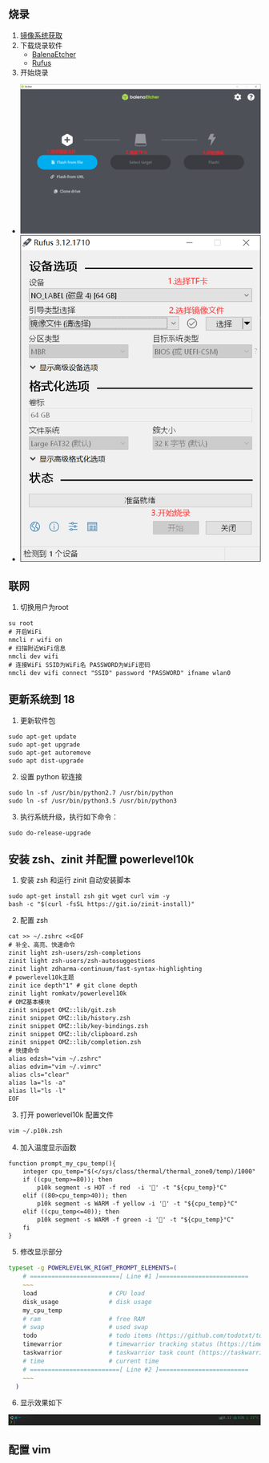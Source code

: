 ## 烧录

1. [镜像系统获取](https://files.seeedstudio.com/wiki/Quantum-Mini-Linux-Dev-Kit/quark-n-21-1-11.zip)
2. 下载烧录软件
   - [BalenaEtcher](https://www.balena.io/etcher/)
   - [Rufus](http://rufus.ie/zh/)
3. 开始烧录

- ![BalenaEtcher](./assets/images/Quark/BalenaEtcher.png)
- ![Rufus](./assets/images/Quark/Rufus.png)

## 联网

1. 切换用户为root

```shell
su root
# 开启WiFi
nmcli r wifi on
# 扫描附近WiFi信息
nmcli dev wifi
# 连接WiFi SSID为WiFi名 PASSWORD为WiFi密码
nmcli dev wifi connect "SSID" password "PASSWORD" ifname wlan0
```



## 更新系统到 18

1. 更新软件包

```shell
sudo apt-get update
sudo apt-get upgrade
sudo apt-get autoremove
sudo apt dist-upgrade
```

2. 设置 python 软连接

```shell
sudo ln -sf /usr/bin/python2.7 /usr/bin/python
sudo ln -sf /usr/bin/python3.5 /usr/bin/python3
```

3. 执行系统升级，执行如下命令：

```shell
sudo do-release-upgrade
```

## 安装 zsh、zinit 并配置 powerlevel10k

1. 安装 zsh 和运行 zinit 自动安装脚本

```shell
sudo apt-get install zsh git wget curl vim -y
bash -c "$(curl -fsSL https://git.io/zinit-install)"
```

2. 配置 zsh

```shell
cat >> ~/.zshrc <<EOF
# 补全、高亮、快速命令
zinit light zsh-users/zsh-completions
zinit light zsh-users/zsh-autosuggestions
zinit light zdharma-continuum/fast-syntax-highlighting
# powerlevel10k主题
zinit ice depth"1" # git clone depth
zinit light romkatv/powerlevel10k
# OMZ基本模块
zinit snippet OMZ::lib/git.zsh
zinit snippet OMZ::lib/history.zsh
zinit snippet OMZ::lib/key-bindings.zsh
zinit snippet OMZ::lib/clipboard.zsh
zinit snippet OMZ::lib/completion.zsh
# 快捷命令
alias edzsh="vim ~/.zshrc"
alias edvim="vim ~/.vimrc"
alias cls="clear"
alias la="ls -a"
alias ll="ls -l"
EOF
```

3. 打开 powerlevel10k 配置文件

```zsh
vim ~/.p10k.zsh
```

4. 加入温度显示函数

```shell
function prompt_my_cpu_temp(){
    integer cpu_temp="$(</sys/class/thermal/thermal_zone0/temp)/1000"
    if ((cpu_temp>=80)); then
        p10k segment -s HOT -f red  -i '' -t "${cpu_temp}°C"
    elif ((80>cpu_temp>40)); then
        p10k segment -s WARM -f yellow -i '' -t "${cpu_temp}°C"
    elif ((cpu_temp<=40)); then
        p10k segment -s WARM -f green -i '' -t "${cpu_temp}°C"
    fi
}
```

5. 修改显示部分

```zsh
typeset -g POWERLEVEL9K_RIGHT_PROMPT_ELEMENTS=(
    # =========================[ Line #1 ]=========================
    ~~~
    load                    # CPU load
    disk_usage              # disk usage
    my_cpu_temp
    # ram                   # free RAM
    # swap                  # used swap
    todo                    # todo items (https://github.com/todotxt/todo.txt-cli)
    timewarrior             # timewarrior tracking status (https://timewarrior.net/)
    taskwarrior             # taskwarrior task count (https://taskwarrior.org/)
    # time                  # current time
    # =========================[ Line #2 ]=========================
    ~~~
  )
```

6.  显示效果如下

![zsh_show](./assets/images/Quark/zsh_show.png)

## 配置 vim

